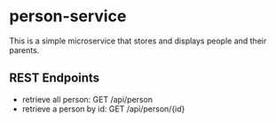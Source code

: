 # person-service
This is a simple microservice that stores and displays people and their parents.

## REST Endpoints

* retrieve all person: GET /api/person
* retrieve a person by id: GET /api/person/{id}
